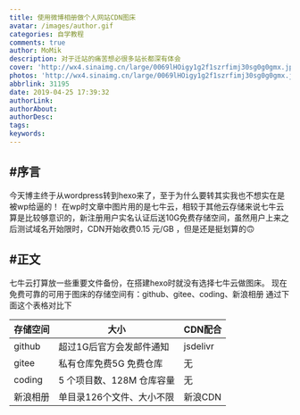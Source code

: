 ```yaml
---
title: 使用微博相册做个人网站CDN图床
avatar: /images/author.gif
categories: 自学教程
comments: true
author: MoMik
description: 对于迁站的痛苦想必很多站长都深有体会
cover: 'http://wx4.sinaimg.cn/large/0069lHOigy1g2f1szrfimj30sg0g0gmx.jpg'
photos: 'http://wx4.sinaimg.cn/large/0069lHOigy1g2f1szrfimj30sg0g0gmx.jpg'
abbrlink: 31195
date: 2019-04-25 17:39:32
authorLink:
authorAbout:
authorDesc:
tags:
keywords:
---
```


## #序言

今天博主终于从wordpress转到hexo来了，至于为什么要转其实我也不想实在是被wp给逼的！
在wp时文章中图片用的是七牛云，相较于其他云存储来说七牛云算是比较够意识的，新注册用户实名认证后送10G免费存储空间，虽然用户上来之后测试域名开始限时，CDN开始收费0.15 元/GB ，但是还是挺划算的🙃

## #正文

七牛云打算放一些重要文件备份，在搭建hexo时就没有选择七牛云做图床。
现在免费可靠的可用于图床的存储空间有：github、gitee、coding、新浪相册
通过下面这个表格对比下

| 存储空间 | 大小 | CDN配合 |
| ------ | ------------------------- | -------- |
| github | 超过1G后官方会发邮件通知 | jsdelivr |
| gitee | 私有仓库免费5G 免费仓库 | 无 |
| coding | 5 个项目数、128M 仓库容量 | 无 |
| 新浪相册 | 单目录126个文件、大小不限 | 新浪CDN |

